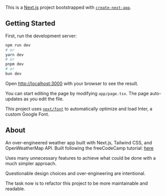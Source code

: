 This is a [Next.js](https://nextjs.org/) project bootstrapped with [`create-next-app`](https://github.com/vercel/next.js/tree/canary/packages/create-next-app).

## Getting Started

First, run the development server:

```bash
npm run dev
# or
yarn dev
# or
pnpm dev
# or
bun dev
```

Open [http://localhost:3000](http://localhost:3000) with your browser to see the result.

You can start editing the page by modifying `app/page.tsx`. The page auto-updates as you edit the file.

This project uses [`next/font`](https://nextjs.org/docs/basic-features/font-optimization) to automatically optimize and load Inter, a custom Google Font.

## About
An over-engineered weather app built with Next.js, Tailwind CSS, and OpenWeatherMap API.
Built following the freeCodeCamp tutorial: [here](https://www.freecodecamp.org/news/beginner-web-dev-tutorial-build-a-weather-app-with-next-js-typescript/)

Uses many unnecessary features to achieve what could be done with a much simpler approach.

Questionable design choices and over-engineering are intentional.

The task now is to refactor this project to be more maintainable and readable.
